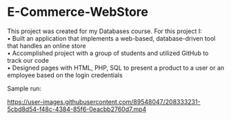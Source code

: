 # E-Commerce-WebStore
This project was created for my Databases course. For this project I:   
•	Built an application that implements a web-based, database-driven tool that handles an online store  
•	Accomplished project with a group of students and utilized GitHub to track our code  
•	Designed pages with HTML, PHP, SQL to present a product to a user or an employee based on the login credentials  


Sample run:   

https://user-images.githubusercontent.com/89548047/208333231-5cbd8d54-f48c-4384-85f6-0eacbb2760d7.mp4

